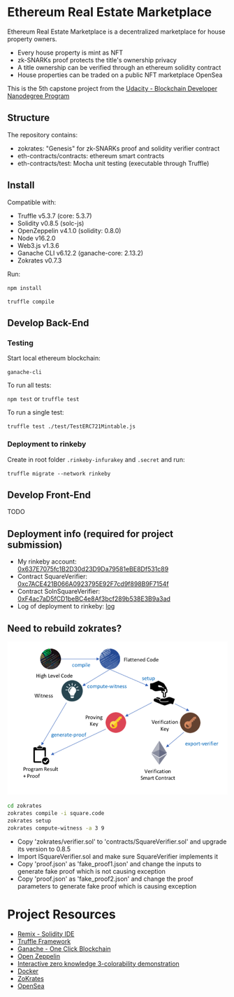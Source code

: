 # Ethereum Real Estate Marketplace

Ethereum Real Estate Marketplace is a decentralized marketplace for house property owners.

- Every house property is mint as NFT
- zk-SNARKs proof protects the title's ownership privacy
- A title ownership can be verified through an ethereum solidity contract
- House properties can be traded on a public NFT marketplace OpenSea

This is the 5th capstone project from
the [Udacity - Blockchain Developer Nanodegree Program](https://www.udacity.com/course/blockchain-developer-nanodegree--nd1309)

## Structure

The repository contains:

- zokrates: "Genesis" for zk-SNARKs proof and solidity verifier contract
- eth-contracts/contracts: ethereum smart contracts
- eth-contracts/test: Mocha unit testing (executable through Truffle)

## Install

Compatible with:

* Truffle v5.3.7 (core: 5.3.7)
* Solidity v0.8.5 (solc-js)
* OpenZeppelin v4.1.0 (solidity: 0.8.0)
* Node v16.2.0
* Web3.js v1.3.6
* Ganache CLI v6.12.2 (ganache-core: 2.13.2)
* Zokrates v0.7.3

Run:

`npm install`

`truffle compile`

## Develop Back-End

### Testing

Start local ethereum blockchain:

`ganache-cli`

To run all tests:

`npm test` or `truffle test`

To run a single test:

`truffle test ./test/TestERC721Mintable.js`

### Deployment to rinkeby

Create in root folder `.rinkeby-infurakey` and `.secret` and run:

`truffle migrate --network rinkeby`

## Develop Front-End

TODO

## Deployment info (required for project submission)

- My rinkeby
  account: [0x637E7075fc1B2D30d23D9Da79581eBE8Df531c89](https://rinkeby.etherscan.io/address/0x637E7075fc1B2D30d23D9Da79581eBE8Df531c89)
- Contract
  SquareVerifier: [0xc7ACE421B066A0923795E92F7cd9f898B9F7154f](https://rinkeby.etherscan.io/address/0xc7ACE421B066A0923795E92F7cd9f898B9F7154f)
- Contract
  SolnSquareVerifier: [0xF4ac7aD5fCD1beBC4e8Af3bcf289b538E3B9a3ad](https://rinkeby.etherscan.io/address/0xF4ac7aD5fCD1beBC4e8Af3bcf289b538E3B9a3ad)
- Log of deployment to rinkeby: [log](rinkeby-deployment-log.md)

## Need to rebuild zokrates?

![zokrates process](res/zokrates-process.png)

```bash
cd zokrates
zokrates compile -i square.code
zokrates setup
zokrates compute-witness -a 3 9
```

- Copy 'zokrates/verifier.sol' to 'contracts/SquareVerifier.sol' and upgrade its version to 0.8.5
- Import ISquareVerifier.sol and make sure SquareVerifier implements it
- Copy 'proof.json' as 'fake_proof1.json' and change the inputs to generate fake proof which is not causing exception
- Copy 'proof.json' as 'fake_proof2.json' and change the proof parameters to generate fake proof which is causing
  exception

# Project Resources

* [Remix - Solidity IDE](https://remix.ethereum.org/)
* [Truffle Framework](https://truffleframework.com/)
* [Ganache - One Click Blockchain](https://truffleframework.com/ganache)
* [Open Zeppelin ](https://openzeppelin.org/)
* [Interactive zero knowledge 3-colorability demonstration](http://web.mit.edu/~ezyang/Public/graph/svg.html)
* [Docker](https://docs.docker.com/install/)
* [ZoKrates](https://zokrates.github.io/gettingstarted.html)
* [OpenSea](https://opensea.io/)
